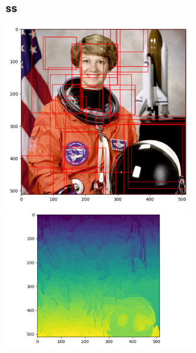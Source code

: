 # ss

  
  
![image](https://github.com/ald2004/ss/blob/master/1.png)
![image](https://github.com/ald2004/ss/blob/master/2.png)
